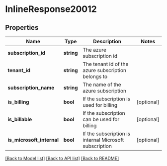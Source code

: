 # InlineResponse20012

## Properties
Name | Type | Description | Notes
------------ | ------------- | ------------- | -------------
**subscription_id** | **string** | The azure subscription id | 
**tenant_id** | **string** | The tenant id of the azure subscription belongs to | 
**subscription_name** | **string** | The name of the azure subscription | 
**is_billing** | **bool** | If the subscription is used for billing | [optional] 
**is_billable** | **bool** | If the subscription can be used for billing | [optional] 
**is_microsoft_internal** | **bool** | If the subscription is internal Microsoft subscription | [optional] 

[[Back to Model list]](../README.md#documentation-for-models) [[Back to API list]](../README.md#documentation-for-api-endpoints) [[Back to README]](../README.md)


